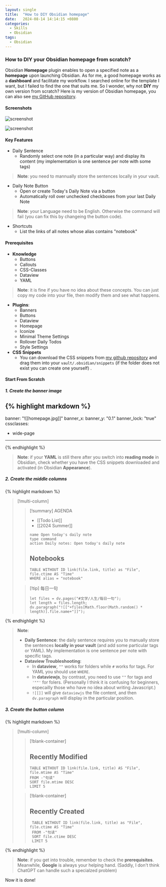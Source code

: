 ```yaml
---
layout: single
title:  "How to DIY Obsidian homepage"
date:   2024-08-14 14:14:15 +0800
categories:
  - Skills
  - Obsidian
tags:
  - Obsidian
---
```

### How to DIY your Obsidian homepage from scratch?
Obsidian **Homepage** plugin enables to open a specified note as a **homepage** upon launching Obsidian. 
As for me, a good homepage works as a **dashboard** and facilitate my workflow. I searched online for the template I want, but I failed to find the one that suits me. So I wonder, why not **DIY** my own version from scratch? 
Here is my version of Obsidian homepage, you can also see [my GitHub repository](https://github.com/Ghost04718/Obsidian-Homepage).

#### Screenshots
![screenshot](/images/obsidian-homepage-dark.png)

![screenshot](/images/obsidian-homepage-light.png)

#### Key Features
- Daily Sentence
    - Randomly select one note (in a particular way) and display its content (my implementation is one sentence per note with some tags)
> **Note**: you need to mannually store the sentences locally in your vault.
- Daily Note Button
    - Open or create Today's Daily Note via a button
    - Automatically roll over unchecked checkboxes from your last Daily Note
> **Note**: your Language need to be English. Otherwise the command will fail (you can fix this by changeing the button code).
- Shortcuts
    - List the links of all notes whose alias contains "notebook"

#### Prerequisites
- **Knowledge**
    - Buttons
    - Callouts
    - CSS-Classes
    - Dataview
    - YAML
> **Note**: it is fine if you have no idea about these concepts. You can just copy my code into your file, then modify them and see what happens.
- **Plugins**:
    - Banners
    - Buttons
    - Dataview
    - Homepage
    - Iconize
    - Minimal Theme Settings
    - Rollover Daily Todos
    - Style Settings
- **CSS Snippets**
    - You can download the CSS snippets from [my github repository](https://github.com/Ghost04718/Obsidian-Homepage/tree/main/snippets) and drag them into your `vault/.obsidian/snippets` (if the folder does not exist you can create one yourself) .

#### Start From Scratch
##### 1. Create the banner image
{% highlight markdown %}
---
banner: "![[homepage.jpg]]"
banner_x: 
banner_y: "0.1"
banner_lock: "true"
cssclasses:
  - wide-page
---
{% endhighlight %}
> **Note**: if your **YAML** is still there after you switch into **reading mode** in Obsidian, check whether you have the CSS snippets downloaded and activated (in Obsidian **Appearance**). 

##### 2. Create the middle columns
{% highlight markdown %}
> [!multi-column]
>> [!summary] AGENDA
>> - [[Todo List]]
>> - [[2024 Summer]]
>> ```button
>> name Open today's daily note
>> type command
>> action Daily notes: Open today's daily note
>> ```
>> ## Notebooks
>> ```dataview
>> TABLE WITHOUT ID link(file.link, title) as "File", file.ctime AS "Time"
>> WHERE alias = "notebook"
>> ```
>
>> [!tip] 每日一句
>> ```dataviewjs
>> let files = dv.pages("#文学/人生/每日一句");
>> let length = files.length;
>> dv.paragraph("![["+files[Math.floor(Math.random() * length)].file.name+"]]");
>> ```
>
{% endhighlight %}
> **Note**: 
> - **Daily Sentence**: the daily sentence requires you to manually store the sentences **locally in your vault** (and add some particular tags or YAML). My implementation is one sentence per note with specific tags.
> - **Dataview Troubleshooting**:
>   - In **dataview**, `""` works for folders while `#` works for tags. For YAML you should use `WHERE`.
>   - In **dataviewjs**, by contrast, you need to use `""` for tags and `'""'` for folers. (Personally I think it is confusing for beginners, especailly those who have no idea about writing Javascript.)
>   - `![[]]` will give `dataviewjs` the file content, and then `dv.paragraph` will display in the particular position.

##### 3. Create the button column
{% highlight markdown %}
> [!multi-column]
>> [!blank-container]
>> ## Recently Modified 
>> ```dataview
>> TABLE WITHOUT ID link(file.link, title) AS "File", file.mtime AS "Time"
>> FROM -"句读"
>> SORT file.mtime DESC
>> LIMIT 5
>> ```
>
>> [!blank-container]
>>## Recently Created
>> ```dataview
>>  TABLE WITHOUT ID link(file.link, title) as "File", file.ctime AS "Time"
>>  FROM -"句读" 
>>  SORT file.ctime DESC 
>>  LIMIT 5
>> ```
>
{% endhighlight %}

> **Note**: if you get into trouble, remember to check the **prerequisites**. Meanwhile, **Google** is always your helping hand. (Saddly, I don't think ChatGPT can handle such a specialzed problem)

Now it is done!
